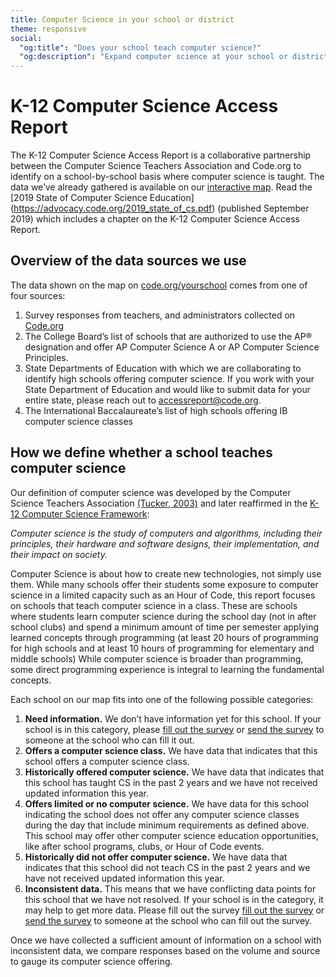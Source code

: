 ```yaml
---
title: Computer Science in your school or district
theme: responsive
social:
  "og:title": "Does your school teach computer science?"
  "og:description": "Expand computer science at your school or district. Join the thousands of schools who have already incorporated high quality computer science education into their curriculum and provide opportunities for the students in your local area."
---
```

# K-12 Computer Science Access Report

The K-12 Computer Science Access Report is a collaborative partnership between the Computer Science Teachers Association and Code.org to identify on a school-by-school basis where computer science is taught. The data we’ve already gathered is available on our [interactive map](https://code.org/yourschool). Read the [2019 State of Computer Science Education] (https://advocacy.code.org/2019_state_of_cs.pdf) (published September 2019) which includes a chapter on the K-12 Computer Science Access Report.

## Overview of the data sources we use
The data shown on the map on [code.org/yourschool](https://code.org/yourschool) comes from one of four sources:
1. Survey responses from teachers, and administrators collected on [Code.org](https://code.org)
1. The College Board’s list of schools that are authorized to use the AP® designation and offer AP Computer Science A or AP Computer Science Principles.
1. State Departments of Education with which we are collaborating to identify high schools offering computer science.  If you work with your State Department of Education and would like to submit data for your entire state, please reach out to [accessreport@code.org](mailto:accessreport@code.org).
1. The International Baccalaureate’s list of high schools offering IB computer science classes

## How we define whether a school teaches computer science
Our definition of computer science was developed by the Computer Science Teachers Association [(Tucker, 2003)](https://dl.acm.org/citation.cfm?id=2593247) and later reaffirmed in the [K-12 Computer Science Framework](https://k12cs.org/defining-computer-science/): 

_Computer science is the study of computers and algorithms, including their principles, their hardware and software designs, their implementation, and their impact on society._

Computer Science is about how to create new technologies, not simply use them.  While many schools offer their students some exposure to computer science in a limited capacity such as an Hour of Code, this report focuses on schools that teach computer science in a class.  These are schools where students learn computer science during the school day (not in after school clubs) and spend a minimum amount of time per semester applying learned concepts through programming (at least 20 hours of programming for high schools and at least 10 hours of programming for elementary and middle schools) While computer science is broader than programming, some direct programming experience is integral to learning the fundamental concepts.  

Each school on our map fits into one of the following possible categories:
1. __Need information.__ We don’t have information yet for this school. If your school is in this category, please [fill out the survey](https://code.org/yourschool) or [send the survey](https://code.org/yourschool/letter) to someone at the school who can fill it out.
1. __Offers a computer science class.__ We have data that indicates that this school offers a computer science class.
1. __Historically offered computer science.__ We have data that indicates that this school has taught CS in the past 2 years and we have not received updated information this year. 
1. __Offers limited or no computer science.__ We have data for this school indicating the school does not offer any computer science classes during the day that include minimum requirements as defined above. This school may offer other computer science education opportunities, like after school programs, clubs, or Hour of Code events.
1. __Historically did not offer computer science.__ We have data that indicates that this school did not teach CS in the past 2 years and we have not received updated information this year. 
1. __Inconsistent data.__ This means that we have  conflicting data points for this school that we have not resolved. If your school is in the category, it may help to get more data. Please fill out the survey [fill out the survey](https://code.org/yourschool) or [send the survey](https://code.org/yourschool/letter) to someone at the school who can fill out the survey. 

Once we have collected a sufficient amount of information on a school with inconsistent data, we compare responses based on the volume and source to gauge its computer science offering. 

